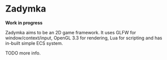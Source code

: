 # Zadymka
**Work in progress**

Zadymka aims to be an 2D game framework.
It uses GLFW for window/context/input, OpenGL 3.3 for rendering, Lua for scripting and has in-built simple ECS system.

TODO more info.
